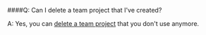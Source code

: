 ####Q:	Can I delete a team project that I've created?

A:	Yes, you can 
[delete a team project](/vsts/organizations/projects/delete-project) 
that you don't use anymore.